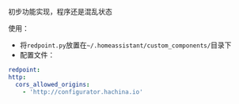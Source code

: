 初步功能实现，程序还是混乱状态

使用：
 - 将`redpoint.py`放置在`~/.homeassistant/custom_components/`目录下
 - 配置文件：
 
```yaml
redpoint:
http:
  cors_allowed_origins:
    - 'http://configurator.hachina.io'
```
